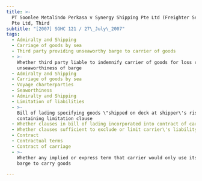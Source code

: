 ```yaml
---
title: >-
  PT Soonlee Metalindo Perkasa v Synergy Shipping Pte Ltd (Freighter Services
  Pte Ltd, Third
subtitle: "[2007] SGHC 121 / 27\_July\_2007"
tags:
  - Admiralty and Shipping
  - Carriage of goods by sea
  - Third party providing unseaworthy barge to carrier of goods
  - >-
    Whether third party liable to indemnify carrier of goods for loss caused by
    unseaworthiness of barge
  - Admiralty and Shipping
  - Carriage of goods by sea
  - Voyage charterparties
  - Seaworthiness
  - Admiralty and Shipping
  - Limitation of liabilities
  - >-
    Bill of lading specifying goods \"shipped on deck at shipper\'s risk\" and
    containing limitation clause
  - Whether clauses in bill of lading incorporated into contract of carriage
  - Whether clauses sufficient to exclude or limit carrier\'s liability
  - Contract
  - Contractual terms
  - Contract of carriage
  - >-
    Whether any implied or express term that carrier would only use its own
    barge to carry goods

---
```


